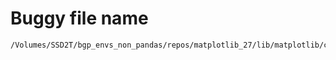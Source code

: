# Buggy file name

```text
/Volumes/SSD2T/bgp_envs_non_pandas/repos/matplotlib_27/lib/matplotlib/colorbar.py
```
